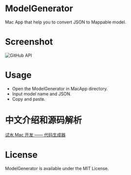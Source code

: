# ModelGenerator
Mac App that help you to convert JSON to Mappable model.

# Screenshot 
![GitHub API](https://github.com/sheepy1/ModelGenerator/raw/master/screenshot.png)

# Usage
- Open the ModelGenerator in MacApp directory.
- Input model name and JSON.
- Copy and paste.

# 中文介绍和源码解析
[试水 Mac 开发 —— 代码生成器](http://www.jianshu.com/p/f07560f13515)

# License
ModelGenerator is available under the MIT License.


